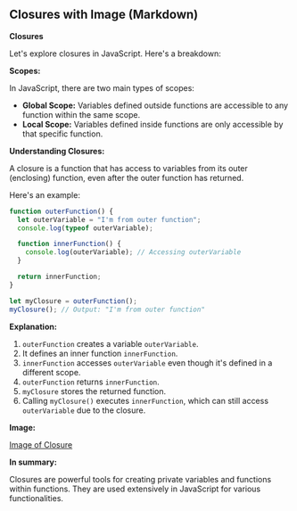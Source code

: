 ## Closures with Image (Markdown)

**Closures**

Let's explore closures in JavaScript. Here's a breakdown:

**Scopes:**

In JavaScript, there are two main types of scopes:

* **Global Scope:** Variables defined outside functions are accessible to any function within the same scope.
* **Local Scope:** Variables defined inside functions are only accessible by that specific function.

**Understanding Closures:**

A closure is a function that has access to variables from its outer (enclosing) function, even after the outer function has returned. 

Here's an example:

```javascript
function outerFunction() {
  let outerVariable = "I'm from outer function";
  console.log(typeof outerVariable);

  function innerFunction() {
    console.log(outerVariable); // Accessing outerVariable
  }

  return innerFunction;
}

let myClosure = outerFunction();
myClosure(); // Output: "I'm from outer function"
```

**Explanation:**

1. `outerFunction` creates a variable `outerVariable`.
2. It defines an inner function `innerFunction`.
3. `innerFunction` accesses `outerVariable` even though it's defined in a different scope.
4. `outerFunction` returns `innerFunction`.
5. `myClosure` stores the returned function.
6. Calling `myClosure()` executes `innerFunction`, which can still access `outerVariable` due to the closure.

**Image:**

[Image of Closure](https://ibb.co/G2YfrXH)

**In summary:**

Closures are powerful tools for creating private variables and functions within functions. They are used extensively in JavaScript for various functionalities.